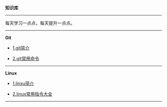 **知识库**

---

每天学习一点点，每天提升一点点。

---

**Git**

- [1.git简介](git1.md)

- [2.git常用命令](git2.md)

---

**Linux**

- [1.linxu简介](linux简介.md)

- [2.linux常用指令大全](linux指令.md)

---

